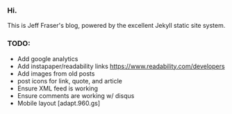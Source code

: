 ### Hi.

This is Jeff Fraser's blog, powered by the excellent Jekyll static site system.

### TODO:

* Add google analytics
* Add instapaper/readability links https://www.readability.com/developers
* Add images from old posts
* post icons for link, quote, and article
* Ensure XML feed is working
* Ensure comments are working w/ disqus
* Mobile layout [adapt.960.gs]